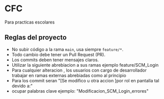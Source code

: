 # CFC
Para practicas escolares
## Reglas del proyecto
- No subir código a la rama `main`, usa siempre `feature/*`.
- Todo cambio debe tener un Pull Request (PR).
- Los commits deben tener mensajes claros.
- Utilizar la siguiente abrebiacion a sus ramas ejemplo feature/SCM_Login
- Para cualquier alteracion , los usuarios con cargo de desarrollador trabajar en ramas externas abrebiadas como al principio
- Para los commit seran "[Se modifico u otra accion ]por rol en pantalla tal devido a:"
- ocupar palabras clave ejemplo: "Modificacion_SCM_Login_errores"
